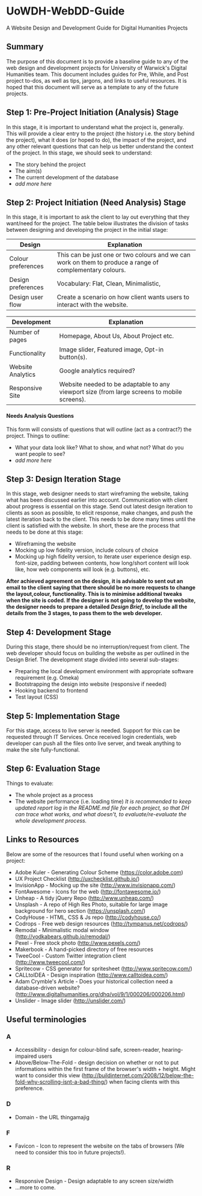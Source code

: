 # UoWDH-WebDD-Guide
A Website Design and Development Guide for Digital Humanities Projects

## Summary
The purpose of this document is to provide a baseline guide to any of the web design and development projects for University of Warwick's Digital Humanities team. This document includes guides for Pre, While, and Post project to-dos, as well as tips, jargons, and links to useful resources. It is hoped that this document will serve as a template to any of the future projects.

## Step 1: Pre-Project Initiation (Analysis) Stage
In this stage, it is important to understand what the project is, generally. This will provide a clear entry to the project (the history i.e. the story behind the project), what it does (or hoped to do), the impact of the project, and any other relevant questions that can help us better understand the context of the project. In this stage, we should seek to understand:
* The story behind the project
* The aim(s)
* The current development of the database
* _add more here_

## Step 2: Project Initiation (Need Analysis) Stage
In this stage, it is important to ask the client to lay out everything that they want/need for the project. The table below illustrates the division of tasks between designing and developing the project in the initial stage:

Design	|	Explanation 
--- | ---
Colour preferences	| This can be just one or two colours and we can work on them to produce a range of complementary colours.
Design preferences	| Vocabulary: Flat, Clean, Minimalistic, 
Design user flow | Create a scenario on how client wants users to interact with the website.


Development | Explanation
---|---
Number of pages | Homepage, About Us, About Project etc.
Functionality | Image slider, Featured image, Opt-in button(s).
Website Analytics | Google analytics required?
Responsive Site | Website needed to be adaptable to any viewport size (from large screens to mobile screens).

#### Needs Analysis	Questions
This form will consists of questions that will outline (act as a contract?) the project. Things to outline:
* What your data look like? What to show, and what not? What do you want people to see?
* _add more here_

## Step 3: Design Iteration Stage
In this stage, web designer needs to start wireframing the website, taking what has been discussed earlier into account. Communication with client about progress is essential on this stage. Send out latest design iteration to clients as soon as possible, to elicit response, make changes, and push the latest iteration back to the client. This needs to be done many times until the client is satisfied with the website. In short, these are the process that needs to be done at this stage:

* Wireframing the website
* Mocking up low fidelity version, include colours of choice
* Mocking up high fidelity version, to iterate user experience design esp. font-size, padding between contents, how long/short content will look like, how web components will look (e.g. buttons), etc.

**After achieved agreement on the design, it is advisable to sent out an email to the client saying that there should be no more requests to change the layout,colour, functionality. This is to minimise additional tweaks when the site is coded. If the designer is not going to develop the website, the designer needs to prepare a detailed _Design Brief_, to include all the details from the 3 stages, to pass them to the web developer.**

## Step 4: Development Stage
During this stage, there should be no interruption/request from client. The web developer should focus on building the website as per outlined in the Design Brief. The development stage divided into several sub-stages:
* Preparing the local development environment with appropriate software requirement (e.g. Omeka)
* Bootstrapping the design into website (responsive if needed)
* Hooking backend to frontend
* Test layout (CSS)


## Step 5: Implementation Stage
For this stage, access to live server is needed. Support for this can be requested through IT Services. Once received login credentials, web developer can push all the files onto live server, and tweak anything to make the site fully-functional. 


## Step 6: Evaluation Stage
Things to evaluate:
* The whole project as a process
* The website performance (i.e. loading time)
_It is recommended to keep updated report log in the README.md file for each project, so that DH can trace what works, and what doesn't, to evaluate/re-evaluate the whole development process._


## Links to Resources
Below are some of the resources that I found useful when working on a project:
* Adobe Kuler - Generating Colour Scheme (https://color.adobe.com)
* UX Project Checklist (http://uxchecklist.github.io/)
* InvisionApp - Mocking up the site (http://www.invisionapp.com/)
* FontAwesome - Icons for the web (http://fontawesome.io/)
* Unheap - A tidy jQuery Repo (http://www.unheap.com/)
* Unsplash - A repo of High Res Photo, suitable for large image background for hero section (https://unsplash.com/)
* CodyHouse - HTML, CSS & Js repo (http://codyhouse.co/)
* Codrops - Free web design resources (http://tympanus.net/codrops/)
* Remodal - Minimalistic modal window (http://vodkabears.github.io/remodal/)
* Pexel - Free stock photo (http://www.pexels.com/)
* Makerbook - A hand-picked directory of free resources
* TweeCool - Custom Twitter integration client (http://www.tweecool.com/)
* Spritecow - CSS generator for spritesheet (http://www.spritecow.com/)
* CALLtoIDEA - Design inspiration (http://www.calltoidea.com/)
* Adam Crymble's Article - Does your historical collection need a database-driven website? (http://www.digitalhumanities.org/dhq/vol/9/1/000206/000206.html)
* Unslider - Image slider (http://unslider.com/)


## Useful terminologies
### A
* Accessibility - design for colour-blind safe, screen-reader, hearing-impaired users
* Above/Below-The-Fold - design decision on whether or not to put informations within the first frame of the browser's width + height. Might want to consider this view (http://buildinternet.com/2008/12/below-the-fold-why-scrolling-isnt-a-bad-thing/) when facing clients with this preference.

### D
* Domain - the URL thingamajig

### F
* Favicon - Icon to represent the website on the tabs of browsers (We need to consider this too in future projects!).

### R
* Responsive Design - Design adaptable to any screen size/width
* ...more to come.



